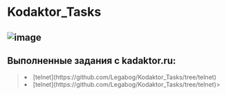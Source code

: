 # Kodaktor_Tasks
![image](https://user-images.githubusercontent.com/44378669/72217498-aecb6b00-353f-11ea-8834-3fdd638783ad.png)
---------------------------------
Выполненные задания с kadaktor.ru:
---------------------------------
><li>[telnet](https://github.com/Legabog/Kodaktor_Tasks/tree/telnet)
><li>[telnet](https://github.com/Legabog/Kodaktor_Tasks/tree/telnet)>

